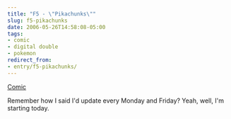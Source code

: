 ```yaml
---
title: "F5 - \"Pikachunks\""
slug: f5-pikachunks
date: 2006-05-26T14:58:08-05:00
tags:
- comic
- digital double
- pokemon
redirect_from:
- entry/f5-pikachunks/
---
```

[Comic](http://digitaldouble.smackjeeves.com/comics/54176/)

Remember how I said I'd update every Monday and Friday? Yeah, well, I'm starting today.
